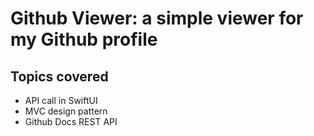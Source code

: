 # Github Viewer: a simple viewer for my Github profile

## Topics covered
- API call in SwiftUI
- MVC design pattern
- Github Docs REST API
